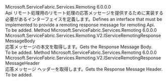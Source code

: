 <Type Name="IServiceRemotingResponseMessage" FullName="Microsoft.ServiceFabric.Services.Remoting.V2.IServiceRemotingResponseMessage">
  <TypeSignature Language="C#" Value="public interface IServiceRemotingResponseMessage" />
  <TypeSignature Language="ILAsm" Value=".class public interface auto ansi abstract IServiceRemotingResponseMessage" />
  <TypeSignature Language="DocId" Value="T:Microsoft.ServiceFabric.Services.Remoting.V2.IServiceRemotingResponseMessage" />
  <TypeSignature Language="VB.NET" Value="Public Interface IServiceRemotingResponseMessage" />
  <TypeSignature Language="F#" Value="type IServiceRemotingResponseMessage = interface" />
  <AssemblyInfo>
    <AssemblyName>Microsoft.ServiceFabric.Services.Remoting</AssemblyName>
    <AssemblyVersion>6.0.0.0</AssemblyVersion>
  </AssemblyInfo>
  <Interfaces />
  <Docs>
    <summary>
            <span data-ttu-id="ce13e-101">Api リモート処理用のリモート処理の応答メッセージを提供するために実装する必要があるインターフェイスを定義します。</span><span class="sxs-lookup"><span data-stu-id="ce13e-101">Defines an interface that must be implemented to provide  a remoting response message for remoting Api.</span></span>
            </summary>
    <remarks>To be added.</remarks>
  </Docs>
  <Members>
    <Member MemberName="GetBody">
      <MemberSignature Language="C#" Value="public Microsoft.ServiceFabric.Services.Remoting.V2.IServiceRemotingResponseMessageBody GetBody ();" />
      <MemberSignature Language="ILAsm" Value=".method public hidebysig newslot virtual instance class Microsoft.ServiceFabric.Services.Remoting.V2.IServiceRemotingResponseMessageBody GetBody() cil managed" />
      <MemberSignature Language="DocId" Value="M:Microsoft.ServiceFabric.Services.Remoting.V2.IServiceRemotingResponseMessage.GetBody" />
      <MemberSignature Language="VB.NET" Value="Public Function GetBody () As IServiceRemotingResponseMessageBody" />
      <MemberSignature Language="F#" Value="abstract member GetBody : unit -&gt; Microsoft.ServiceFabric.Services.Remoting.V2.IServiceRemotingResponseMessageBody" Usage="iServiceRemotingResponseMessage.GetBody " />
      <MemberType>Method</MemberType>
      <AssemblyInfo>
        <AssemblyName>Microsoft.ServiceFabric.Services.Remoting</AssemblyName>
        <AssemblyVersion>6.0.0.0</AssemblyVersion>
      </AssemblyInfo>
      <ReturnValue>
        <ReturnType>Microsoft.ServiceFabric.Services.Remoting.V2.IServiceRemotingResponseMessageBody</ReturnType>
      </ReturnValue>
      <Parameters />
      <Docs>
        <summary>
            <span data-ttu-id="ce13e-102">応答メッセージの本文を取得します。</span><span class="sxs-lookup"><span data-stu-id="ce13e-102">Gets the Response Message Body.</span></span>
            </summary>
        <returns />
        <remarks>To be added.</remarks>
      </Docs>
    </Member>
    <Member MemberName="GetHeader">
      <MemberSignature Language="C#" Value="public Microsoft.ServiceFabric.Services.Remoting.V2.IServiceRemotingResponseMessageHeader GetHeader ();" />
      <MemberSignature Language="ILAsm" Value=".method public hidebysig newslot virtual instance class Microsoft.ServiceFabric.Services.Remoting.V2.IServiceRemotingResponseMessageHeader GetHeader() cil managed" />
      <MemberSignature Language="DocId" Value="M:Microsoft.ServiceFabric.Services.Remoting.V2.IServiceRemotingResponseMessage.GetHeader" />
      <MemberSignature Language="VB.NET" Value="Public Function GetHeader () As IServiceRemotingResponseMessageHeader" />
      <MemberSignature Language="F#" Value="abstract member GetHeader : unit -&gt; Microsoft.ServiceFabric.Services.Remoting.V2.IServiceRemotingResponseMessageHeader" Usage="iServiceRemotingResponseMessage.GetHeader " />
      <MemberType>Method</MemberType>
      <AssemblyInfo>
        <AssemblyName>Microsoft.ServiceFabric.Services.Remoting</AssemblyName>
        <AssemblyVersion>6.0.0.0</AssemblyVersion>
      </AssemblyInfo>
      <ReturnValue>
        <ReturnType>Microsoft.ServiceFabric.Services.Remoting.V2.IServiceRemotingResponseMessageHeader</ReturnType>
      </ReturnValue>
      <Parameters />
      <Docs>
        <summary>
            <span data-ttu-id="ce13e-103">応答メッセージ ヘッダーを取得します。</span><span class="sxs-lookup"><span data-stu-id="ce13e-103">Gets the Response Message Header.</span></span>
            </summary>
        <returns />
        <remarks>To be added.</remarks>
      </Docs>
    </Member>
  </Members>
</Type>